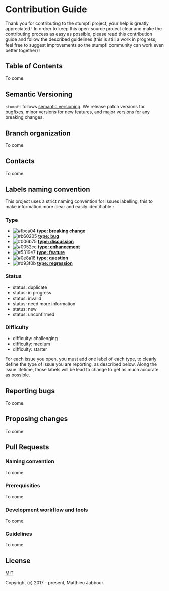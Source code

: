 # Contribution Guide

Thank you for contributing to the stumpfi project, your help is greatly appreciated !
In ordrer to keep this open-source project clear and make the contributing process as easy as possible, please read this contribution guide and follow the described guidelines (this is still a work in progress, feel free to suggest improvements so the stumpfi community can work even better together) !


## Table of Contents

To come.


## Semantic Versioning

`stumpfi` follows [semantic versioning](https://semver.org/). We release patch versions for bugfixes, minor versions for new features, and major versions for any breaking changes.


## Branch organization

To come.


## Contacts

To come.


## Labels naming convention

This project uses a strict naming convention for issues labelling, this to make information more clear and easily identifiable :

### Type
 - ![#fbca04](https://placehold.it/15/fbca04/000000?text=+) **[type: breaking change](https://github.com/matthieujabbour/stumpfi/labels/type%3A%20breaking%20change)**
 - ![#b60205](https://placehold.it/15/b60205/000000?text=+) **[type: bug](https://github.com/matthieujabbour/stumpfi/labels/type%3A%20bug)**
 - ![#006b75](https://placehold.it/15/006b75/000000?text=+) **[type: discussion](https://github.com/matthieujabbour/stumpfi/labels/type%3A%20discussion)**
 - ![#0052cc](https://placehold.it/15/0052cc/000000?text=+) **[type: enhancement](https://github.com/matthieujabbour/stumpfi/labels/type%3A%20enhancement)**
 - ![#5319e7](https://placehold.it/15/5319e7/000000?text=+) **[type: feature](https://github.com/matthieujabbour/stumpfi/labels/type%3A%20feature)**
 - ![#0e8a16](https://placehold.it/15/0e8a16/000000?text=+) **[type: question](https://github.com/matthieujabbour/stumpfi/labels/type%3A%20question)**
 - ![#d93f0b](https://placehold.it/15/d93f0b/000000?text=+) **[type: regression](https://github.com/matthieujabbour/stumpfi/labels/type%3A%20regression)**

### Status
 - status: duplicate
 - status: in progress
 - status: invalid
 - status: need more information
 - status: new
 - status: unconfirmed 

### Difficulty
 - difficulty: challenging
 - difficulty: medium
 - difficulty: starter 

For each issue you open, you must add one label of each type, to clearly define the type of issue you are reporting, as described below. Along the issue lifetime, those labels will be lead to change to get as much accurate as possible.


## Reporting bugs

To come.


## Proposing changes

To come.


## Pull Requests

### Naming convention

To come.

### Prerequisities

To come.

### Development workflow and tools

To come.

### Guidelines

To come.


## License

[MIT](http://opensource.org/licenses/MIT)

Copyright (c) 2017 - present, Matthieu Jabbour.

